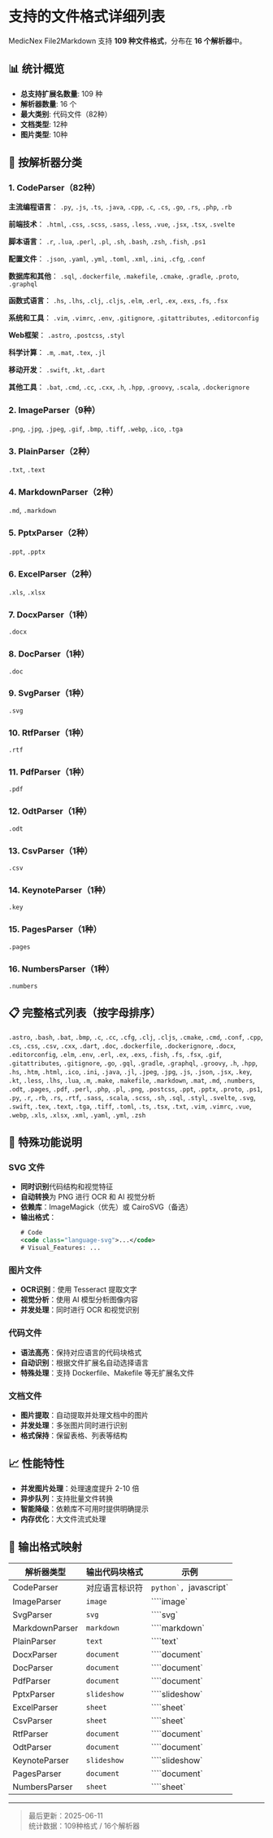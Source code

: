 # 支持的文件格式详细列表

MedicNex File2Markdown 支持 **109 种文件格式**，分布在 **16 个解析器**中。

## 📊 统计概览

- **总支持扩展名数量**: 109 种
- **解析器数量**: 16 个
- **最大类别**: 代码文件（82种）
- **文档类型**: 12种
- **图片类型**: 10种

## 🔧 按解析器分类

### 1. CodeParser（82种）
**主流编程语言**：
`.py`, `.js`, `.ts`, `.java`, `.cpp`, `.c`, `.cs`, `.go`, `.rs`, `.php`, `.rb`

**前端技术**：
`.html`, `.css`, `.scss`, `.sass`, `.less`, `.vue`, `.jsx`, `.tsx`, `.svelte`

**脚本语言**：
`.r`, `.lua`, `.perl`, `.pl`, `.sh`, `.bash`, `.zsh`, `.fish`, `.ps1`

**配置文件**：
`.json`, `.yaml`, `.yml`, `.toml`, `.xml`, `.ini`, `.cfg`, `.conf`

**数据库和其他**：
`.sql`, `.dockerfile`, `.makefile`, `.cmake`, `.gradle`, `.proto`, `.graphql`

**函数式语言**：
`.hs`, `.lhs`, `.clj`, `.cljs`, `.elm`, `.erl`, `.ex`, `.exs`, `.fs`, `.fsx`

**系统和工具**：
`.vim`, `.vimrc`, `.env`, `.gitignore`, `.gitattributes`, `.editorconfig`

**Web框架**：
`.astro`, `.postcss`, `.styl`

**科学计算**：
`.m`, `.mat`, `.tex`, `.jl`

**移动开发**：
`.swift`, `.kt`, `.dart`

**其他工具**：
`.bat`, `.cmd`, `.cc`, `.cxx`, `.h`, `.hpp`, `.groovy`, `.scala`, `.dockerignore`

### 2. ImageParser（9种）
`.png`, `.jpg`, `.jpeg`, `.gif`, `.bmp`, `.tiff`, `.webp`, `.ico`, `.tga`

### 3. PlainParser（2种）
`.txt`, `.text`

### 4. MarkdownParser（2种）
`.md`, `.markdown`

### 5. PptxParser（2种）
`.ppt`, `.pptx`

### 6. ExcelParser（2种）
`.xls`, `.xlsx`

### 7. DocxParser（1种）
`.docx`

### 8. DocParser（1种）
`.doc`

### 9. SvgParser（1种）
`.svg`

### 10. RtfParser（1种）
`.rtf`

### 11. PdfParser（1种）
`.pdf`

### 12. OdtParser（1种）
`.odt`

### 13. CsvParser（1种）
`.csv`

### 14. KeynoteParser（1种）
`.key`

### 15. PagesParser（1种）
`.pages`

### 16. NumbersParser（1种）
`.numbers`

## 📋 完整格式列表（按字母排序）

`.astro`, `.bash`, `.bat`, `.bmp`, `.c`, `.cc`, `.cfg`, `.clj`, `.cljs`, `.cmake`, `.cmd`, `.conf`, `.cpp`, `.cs`, `.css`, `.csv`, `.cxx`, `.dart`, `.doc`, `.dockerfile`, `.dockerignore`, `.docx`, `.editorconfig`, `.elm`, `.env`, `.erl`, `.ex`, `.exs`, `.fish`, `.fs`, `.fsx`, `.gif`, `.gitattributes`, `.gitignore`, `.go`, `.gql`, `.gradle`, `.graphql`, `.groovy`, `.h`, `.hpp`, `.hs`, `.htm`, `.html`, `.ico`, `.ini`, `.java`, `.jl`, `.jpeg`, `.jpg`, `.js`, `.json`, `.jsx`, `.key`, `.kt`, `.less`, `.lhs`, `.lua`, `.m`, `.make`, `.makefile`, `.markdown`, `.mat`, `.md`, `.numbers`, `.odt`, `.pages`, `.pdf`, `.perl`, `.php`, `.pl`, `.png`, `.postcss`, `.ppt`, `.pptx`, `.proto`, `.ps1`, `.py`, `.r`, `.rb`, `.rs`, `.rtf`, `.sass`, `.scala`, `.scss`, `.sh`, `.sql`, `.styl`, `.svelte`, `.svg`, `.swift`, `.tex`, `.text`, `.tga`, `.tiff`, `.toml`, `.ts`, `.tsx`, `.txt`, `.vim`, `.vimrc`, `.vue`, `.webp`, `.xls`, `.xlsx`, `.xml`, `.yaml`, `.yml`, `.zsh`

## 🎯 特殊功能说明

### SVG 文件
- **同时识别**代码结构和视觉特征
- **自动转换**为 PNG 进行 OCR 和 AI 视觉分析
- **依赖库**：ImageMagick（优先）或 CairoSVG（备选）
- **输出格式**：
  ```svg
  # Code
  <code class="language-svg">...</code>
  # Visual_Features: ...
  ```

### 图片文件
- **OCR识别**：使用 Tesseract 提取文字
- **视觉分析**：使用 AI 模型分析图像内容
- **并发处理**：同时进行 OCR 和视觉识别

### 代码文件
- **语法高亮**：保持对应语言的代码块格式
- **自动识别**：根据文件扩展名自动选择语言
- **特殊处理**：支持 Dockerfile、Makefile 等无扩展名文件

### 文档文件
- **图片提取**：自动提取并处理文档中的图片
- **并发处理**：多张图片同时进行识别
- **格式保持**：保留表格、列表等结构

## 📈 性能特性

- **并发图片处理**：处理速度提升 2-10 倍
- **异步队列**：支持批量文件转换
- **智能降级**：依赖库不可用时提供明确提示
- **内存优化**：大文件流式处理

## 🔄 输出格式映射

| 解析器类型 | 输出代码块格式 | 示例 |
|------------|----------------|------|
| CodeParser | 对应语言标识符 | ````python`, ````javascript` |
| ImageParser | `image` | ````image` |
| SvgParser | `svg` | ````svg` |
| MarkdownParser | `markdown` | ````markdown` |
| PlainParser | `text` | ````text` |
| DocxParser | `document` | ````document` |
| DocParser | `document` | ````document` |
| PdfParser | `document` | ````document` |
| PptxParser | `slideshow` | ````slideshow` |
| ExcelParser | `sheet` | ````sheet` |
| CsvParser | `sheet` | ````sheet` |
| RtfParser | `document` | ````document` |
| OdtParser | `document` | ````document` |
| KeynoteParser | `slideshow` | ````slideshow` |
| PagesParser | `document` | ````document` |
| NumbersParser | `sheet` | ````sheet` |

---

> 最后更新：2025-06-11  
> 统计数据：109种格式 / 16个解析器  